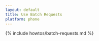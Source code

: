 ```yaml
---
layout: default
title: Use Batch Requests
platform: phone
---
```


{% include howtos/batch-requests.md %}